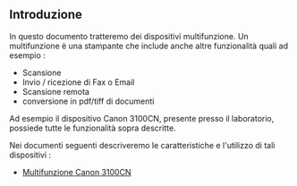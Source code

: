 ## Introduzione
In questo documento tratteremo dei dispositivi multifunzione.
Un multifunzione è una stampante che include anche altre funzionalità quali ad esempio : 

- Scansione
- Invio / ricezione di Fax o Email
- Scansione remota
- conversione in pdf/tiff di documenti


Ad esempio il dispositivo Canon 3100CN, presente presso il laboratorio, possiede tutte le funzionalità sopra descritte.

Nei documenti seguenti descriveremo le caratteristiche e l'utilizzo di tali dispositivi : 
- [Multifunzione Canon 3100CN](Sorgenti/DOC/TA/B£AMO/ODMFUN_10)
